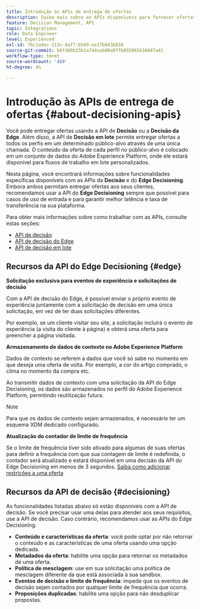 ```yaml
---
title: Introdução às APIs de entrega de ofertas
description: Saiba mais sobre as APIs disponíveis para fornecer ofertas personalizadas.
feature: Decision Management, API
topic: Integrations
role: Data Engineer
level: Experienced
exl-id: 7bc1a4ec-113c-4af7-b549-ee17b843b818
source-git-commit: b6fd60b23b1a744ceb80a97fb092065b36847a41
workflow-type: tm+mt
source-wordcount: '469'
ht-degree: 4%

---
```


# Introdução às APIs de entrega de ofertas {#about-decisioning-apis}

Você pode entregar ofertas usando a API de **Decisão** ou a **Decisão da Edge**. Além disso, a API de **Decisão em lote** permite entregar ofertas a todos os perfis em um determinado público-alvo através de uma única chamada. O conteúdo da oferta de cada perfil no público-alvo é colocado em um conjunto de dados do Adobe Experience Platform, onde ele estará disponível para fluxos de trabalho em lote personalizados.

Nesta página, você encontrará informações sobre funcionalidades específicas disponíveis com as APIs da **Decisão** e do **Edge Decisioning**. Embora ambos permitam entregar ofertas aos seus clientes, recomendamos usar a API do **Edge Decisioning** sempre que possível para casos de uso de entrada e para garantir melhor latência e taxa de transferência na sua plataforma.

Para obter mais informações sobre como trabalhar com as APIs, consulte estas seções:
* [API de decisão](decisioning-api.md)
* [API de decisão do Edge](edge-decisioning-api.md)
* [API de decisão em lote](batch-decisioning-api.md)

## Recursos da API do Edge Decisioning {#edge}

**Solicitação exclusiva para eventos de experiência e solicitações de decisão**

Com a API de decisão do Edge, é possível enviar o próprio evento de experiência juntamente com a solicitação de decisão em uma única solicitação, em vez de ter duas solicitações diferentes.

Por exemplo, se um cliente visitar seu site, a solicitação incluirá o evento de experiência (a visita do cliente à página) e obterá uma oferta para preencher a página visitada.

**Armazenamento de dados de contexto no Adobe Experience Platform**

Dados de contexto se referem a dados que você só sabe no momento em que deseja uma oferta de volta. Por exemplo, a cor do artigo comprado, o clima no momento da compra etc.

Ao transmitir dados de contexto com uma solicitação da API do Edge Decisioning, os dados são armazenados no perfil do Adobe Experience Platform, permitindo reutilização futura.

>[!NOTE]
>
>Para que os dados de contexto sejam armazenados, é necessário ter um esquema XDM dedicado configurado.

**Atualização do contador de limite de frequência**

Se o limite de frequência tiver sido ativado para algumas de suas ofertas para definir a frequência com que sua contagem de limite é redefinida, o contador será atualizado e estará disponível em uma decisão da API do Edge Decisioning em menos de 3 segundos. [Saiba como adicionar restrições a uma oferta](../../offer-library/add-constraints.md)

## Recursos da API de decisão {#decisioning}

As funcionalidades listadas abaixo só estão disponíveis com a API de decisão. Se você precisar usar uma delas para atender aos seus requisitos, use a API de decisão. Caso contrário, recomendamos usar as APIs do Edge Decisioning.

* **Conteúdo e características da oferta**: você pode optar por não retornar o conteúdo e as características de uma oferta usando uma opção dedicada.
* **Metadados da oferta**: habilite uma opção para retornar os metadados de uma oferta.
* **Política de mesclagem**: use em sua solicitação uma política de mesclagem diferente da que está associada à sua sandbox.
* **Eventos de decisão e limite de frequência**: impede que os eventos de decisão sejam contados por qualquer limite de frequência que ocorra.
* **Proposições duplicadas**: habilite uma opção para não desduplicar propostas.
